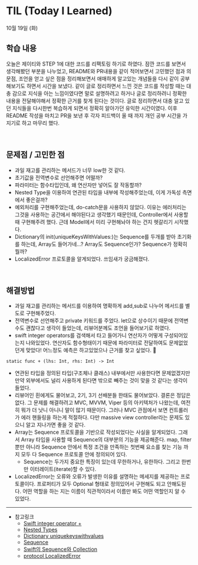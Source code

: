 # TIL (Today I Learned)

10월 19일 (화)

## 학습 내용
오늘은 제이티와 STEP 1에 대한 코드를 리팩토링 하기로 하였다. 잠깐 코드를 보면서 생각해봤던 부분을 나누었고, README와 PR내용을 같이 적어보면서 고민했던 점과 의문점, 조언을 얻고 싶은 점을 정리해보면서 애매하게 알고있는 개념들을 다시 같이 공부해보기도 하면서 시간을 보냈다. 같이 글로 정리하면서 느낀 것은 코드를 작성할 때는 대충 감으로 지식을 아는 느낌이였다면 말로 설명하려고 하거나 글로 정리하려니 정확한 내용을 전달해야해서 정확한 근거를 찾게 된다는 것이다. 글로 정리하면서 대충 알고 있던 지식들을 다시한번 복습하게 되면서 정확히 알아가던 유익한 시간이였다. 이후 README 작성을 마치고 PR을 보낸 후 각자 피드백이 올 때 까지 개인 공부 시간을 가지기로 하고 마무리 했다.

&nbsp;

## 문제점 / 고민한 점
- 과일 재고를 관리하는 메서드가 너무 low한 것 같다.
- 초기값을 전역변수로 선언해주면 어떨까?
- 파라미터는 함수타입인데, 왜 연산자만 넣어도 잘 작동할까?
- Nested Type을 이용하여 연관된 타입을 내부에 작성해주었는데, 이게 가독성 측면에서 좋은걸까?
- 예외처리를 구현해주었는데, do-catch문을 사용하지 않았다. 이유는 에러처리는 그것을 사용하는 공간에서 해야된다고 생각했기 때문인데, Controller에서 사용할 때 구현해주려 했다. 근데 Model에서 미리 구현해놔야 하는 건지 헷갈리기 시작했다.
- Dictionary의 init(uniqueKeysWithValues:)는 Sequence를 두개를 받아 초기화를 하는데, Array도 들어가네...? Array도 Sequence인가? Sequence가 정확히 뭘까?
- LocalizedError 프로토콜을 알게되었다. 쓰임새가 궁금해졌다.

&nbsp;

## 해결방법
- 과일 재고를 관리하는 메서드를 이용하여 명확하게 add,sub로 나누어 메서드를 별도로 구현해주었다.
- 전역변수로 선언해주고 private 키워드를 주었다. let으로 상수이기 때문에 전역변수도 괜찮다고 생각이 들었는데, 리뷰어분께도 조언을 들어보기로 하였다.
- swift integer operators를 검색해서 타고 들어가니 연산자가 어떻게 구성되어있는지 나와있었다. 연산자도 함수형태이기 때문에 파라미터로 전달하여도 문제없었던게 맞았다! 어느정도 예측은 하고있었으나 근거를 찾고 싶었다. 🤣
```swift=
static func + (lhs: Int, rhs: Int) -> Int
```
- 연관된 타입을 정의된 타입(구조체나 클래스) 내부에서만 사용한다면 문제없겠지만 만약 외부에서도 널리 사용하게 된다면 밖으로 빼주는 것이 맞을 것 같다는 생각이 들었다.
- 리뷰어인 흰에게도 물어보고, 2기, 3기 선배분들 한태도 물어보았다. 결론은 정답은 없다. 그 문제를 해결하려고 MVC, MVVM, Viper 등의 아키텍처가 나왔는데, 여전히 뭐가 더 낫니 아니니 말이 많기 때문이다. 그러나 MVC 관점에서 보면 컨트롤러가 에러 핸들링을 하는게 적절하다. 다만 massive view controller라는 문제도 있으니 알고 지나가면 좋을 것 같다.
- Array는 Sequence 프로토콜을 기반으로 작성되었다는 사실을 알게되었다. 그래서 Array 타입을 사용할 때 Sequence의 대부분의 기능을 제공해준다. map, filter뿐만 아니라 Sequence 안에서 특정 조건을 만족하는 첫번째 요소를 찾는 기능 까지 모두 다 Sequence 프로토콜 안에 정의되어 있다.
    - Sequence는 두가지 중요한 특징이 있는데 무한하거나, 유한하다. 그리고 한번만 이터레이트(iterate)할 수 있다.
- LocalizedError는 오류와 오류가 발생한 이유를 설명하는 메세지를 제공하는 프로토콜이다. 프로퍼티가 모두 Optional 형태로 정의있어서 구현해도 되고 안해도된다. 어떤 역할을 하는 지는 이름이 직관적이라서 이름만 봐도 어떤 역할인지 알 수 있었다.
&nbsp;

---

- 참고링크
    - [Swift integer operator +](https://developer.apple.com/documentation/swift/int/2885932)
    - [Nested Types](https://docs.swift.org/swift-book/LanguageGuide/NestedTypes.html)
    - [Dictionary uniquekeyswithvalues](https://developer.apple.com/documentation/swift/dictionary/3127165-init)
    - [Sequence](https://developer.apple.com/documentation/swift/sequence)
    - [Swift의 Sequence와 Collection](https://academy.realm.io/kr/posts/try-swift-soroush-khanlou-sequence-collection/)
    - [protocol LocalizedError](https://developer.apple.com/documentation/foundation/localizederror)
